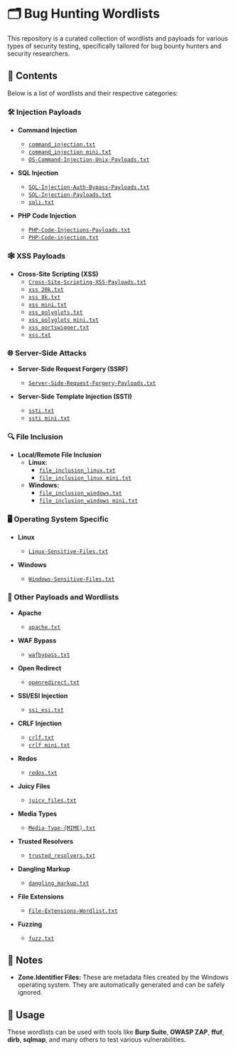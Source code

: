 # 🗂️ Bug Hunting Wordlists

This repository is a curated collection of wordlists and payloads for various types of security testing, specifically tailored for bug bounty hunters and security researchers.

## 📁 Contents

Below is a list of wordlists and their respective categories:

### 🛠️ Injection Payloads

- **Command Injection**
  - [`command_injection.txt`](Wordlists/command_injection.txt)
  - [`command_injection mini.txt`](Wordlists/command_injection%20mini.txt)
  - [`OS-Command-Injection-Unix-Payloads.txt`](Wordlists/OS-Command-Injection-Unix-Payloads.txt)

- **SQL Injection**
  - [`SQL-Injection-Auth-Bypass-Payloads.txt`](Wordlists/SQL-Injection-Auth-Bypass-Payloads.txt)
  - [`SQL-Injection-Payloads.txt`](Wordlists/SQL-Injection-Payloads.txt)
  - [`sqli.txt`](Wordlists/sqli.txt)

- **PHP Code Injection**
  - [`PHP-Code-Injections-Payloads.txt`](Wordlists/PHP-Code-Injections-Payloads.txt)
  - [`PHP-Code-injection.txt`](Wordlists/PHP-Code-injection.txt)

### 🕸️ XSS Payloads

- **Cross-Site Scripting (XSS)**
  - [`Cross-Site-Scripting-XSS-Payloads.txt`](Wordlists/Cross-Site-Scripting-XSS-Payloads.txt)
  - [`xss 20k.txt`](Wordlists/xss%2020k.txt)
  - [`xss 8k.txt`](Wordlists/xss%208k.txt)
  - [`xss mini.txt`](Wordlists/xss%20mini.txt)
  - [`xss_polyglots.txt`](Wordlists/xss_polyglots.txt)
  - [`xss_polyglots mini.txt`](Wordlists/xss_polyglots%20mini.txt)
  - [`xss_portswigger.txt`](Wordlists/xss_portswigger.txt)
  - [`xss.txt`](Wordlists/xss.txt)

### 🌐 Server-Side Attacks

- **Server-Side Request Forgery (SSRF)**
  - [`Server-Side-Request-Forgery-Payloads.txt`](Wordlists/Server-Side-Request-Forgery-Payloads.txt)

- **Server-Side Template Injection (SSTI)**
  - [`ssti.txt`](Wordlists/ssti.txt)
  - [`ssti mini.txt`](Wordlists/ssti%20mini.txt)

### 🔍 File Inclusion

- **Local/Remote File Inclusion**
  - **Linux:**
    - [`file_inclusion_linux.txt`](Wordlists/file_inclusion_linux.txt)
    - [`file_inclusion_linux mini.txt`](Wordlists/file_inclusion_linux%20mini.txt)
  - **Windows:**
    - [`file_inclusion_windows.txt`](Wordlists/file_inclusion_windows.txt)
    - [`file_inclusion_windows mini.txt`](Wordlists/file_inclusion_windows%20mini.txt)

### 🖥️ Operating System Specific

- **Linux**
  - [`Linux-Sensitive-Files.txt`](Wordlists/Linux-Sensitive-Files.txt)

- **Windows**
  - [`Windows-Sensitive-Files.txt`](Wordlists/Windows-Sensitive-Files.txt)

### 📂 Other Payloads and Wordlists

- **Apache**
  - [`apache.txt`](Wordlists/apache.txt)

- **WAF Bypass**
  - [`wafbypass.txt`](Wordlists/wafbypass.txt)

- **Open Redirect**
  - [`openredirect.txt`](Wordlists/openredirect.txt)

- **SSI/ESI Injection**
  - [`ssi_esi.txt`](Wordlists/ssi_esi.txt)

- **CRLF Injection**
  - [`crlf.txt`](Wordlists/crlf.txt)
  - [`crlf mini.txt`](Wordlists/crlf%20mini.txt)

- **Redos**
  - [`redos.txt`](Wordlists/redos.txt)

- **Juicy Files**
  - [`juicy_files.txt`](Wordlists/juicy_files.txt)

- **Media Types**
  - [`Media-Type-(MIME).txt`](Wordlists/Media-Type-(MIME).txt)

- **Trusted Resolvers**
  - [`trusted_resolvers.txt`](Wordlists/trusted_resolvers.txt)

- **Dangling Markup**
  - [`dangling_markup.txt`](Wordlists/dangling_markup.txt)

- **File Extensions**
  - [`File-Extensions-Wordlist.txt`](Wordlists/File-Extensions-Wordlist.txt)

- **Fuzzing**
  - [`fuzz.txt`](Wordlists/fuzz.txt)

## 📝 Notes

- **Zone.Identifier Files:** These are metadata files created by the Windows operating system. They are automatically generated and can be safely ignored.

## 📜 Usage

These wordlists can be used with tools like **Burp Suite**, **OWASP ZAP**, **ffuf**, **dirb**, **sqlmap**, and many others to test various vulnerabilities.
